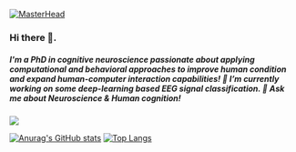 [![MasterHead](https://i.pinimg.com/736x/cf/da/3c/cfda3c9030bc6706e4c3509582e19526.jpg)](www.github.com/Butovens)

### Hi there 👋. 
##### I'm a PhD in cognitive neuroscience passionate about applying computational and behavioral approaches to improve human condition and expand human-computer interaction capabilities! 🔭 I’m currently working on some deep-learning based EEG signal classification. 💬 Ask me about Neuroscience & Human cognition! 

![](https://komarev.com/ghpvc/?username=Butovens)

[![Anurag's GitHub stats](https://github-readme-stats.vercel.app/api?username=Butovens&show_icons=true&theme=radical&hide=stars,issues,contribs)](https://github.com/anuraghazra/github-readme-stats)
[![Top Langs](https://github-readme-stats.vercel.app/api/top-langs/?username=Butovens&hide_progress=true&theme=tokyonight)](https://github.com/anuraghazra/github-readme-stats)


<!--
**Butovens/Butovens** is a ✨ _special_ ✨ repository because its `README.md` (this file) appears on your GitHub profile.

Here are some ideas to get you started:

- 🔭 I’m currently working on ...
- 🌱 I’m currently learning ...
- 👯 I’m looking to collaborate on ...
- 🤔 I’m looking for help with ...
- 💬 Ask me about Neuroscience & Human cognition 
- 📫 How to reach me: ...
- 😄 Pronouns: ...
- ⚡ Fun fact: ...
-->
